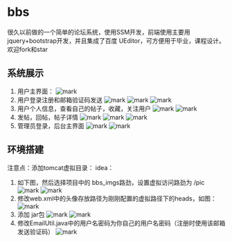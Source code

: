 # bbs
很久以前做的一个简单的论坛系统，使用SSM开发，前端使用主要用jquery+bootstrap开发，并且集成了百度 UEditor，可方便用于毕业，课程设计。 欢迎fork和star

## 系统展示
1. 用户主界面：
![mark](https://raw.githubusercontent.com/jsbintask22/static/master/bbs-resources/main.png)
2. 用户登录注册和邮箱验证码发送
![mark](https://raw.githubusercontent.com/jsbintask22/static/master/bbs-resources/user-login.png)
![mark](https://raw.githubusercontent.com/jsbintask22/static/master/bbs-resources/user-register.png)
![mark](https://raw.githubusercontent.com/jsbintask22/static/master/bbs-resources/checkCode.png)
3. 用户个人信息，查看自己的帖子，收藏，关注用户
![mark](https://raw.githubusercontent.com/jsbintask22/static/master/bbs-resources/personal-info.png)
![mark](https://raw.githubusercontent.com/jsbintask22/static/master/bbs-resources/info.png)
4. 发帖，回帖，帖子详情
![mark](https://raw.githubusercontent.com/jsbintask22/static/master/bbs-resources/post.png)
![mark](https://raw.githubusercontent.com/jsbintask22/static/master/bbs-resources/reply.png)
![mark](https://raw.githubusercontent.com/jsbintask22/static/master/bbs-resources/article-detail.png)
5. 管理员登录，后台主界面
![mark](https://raw.githubusercontent.com/jsbintask22/static/master/bbs-resources/admin-login.png)
![mark](https://raw.githubusercontent.com/jsbintask22/static/master/bbs-resources/admin-main.png)

## 环境搭建
注意点：添加tomcat虚拟目录：
idea：
1. 如下图，然后选择项目中的 bbs_imgs路劲，设置虚拟访问路劲为 /pic
![mark](https://raw.githubusercontent.com/jsbintask22/static/master/bbs-resources/demo1.png)
![mark](https://raw.githubusercontent.com/jsbintask22/static/master/bbs-resources/demo2.png)
2. 修改web.xml中的头像存放路径为刚刚配置的虚拟路径下的heads，如图：
![mark](https://raw.githubusercontent.com/jsbintask22/static/master/bbs-resources/demo3.png)
3. 添加 jar包
![mark](https://raw.githubusercontent.com/jsbintask22/static/master/bbs-resources/demo4.png)
![mark](https://raw.githubusercontent.com/jsbintask22/static/master/bbs-resources/demo5.png)
4. 修改EmailUtil.java中的用户名密码为你自己的用户名密码（注册时使用该邮箱发送验证码）
![mark](https://raw.githubusercontent.com/jsbintask22/static/master/bbs-resources/demo6.png)







